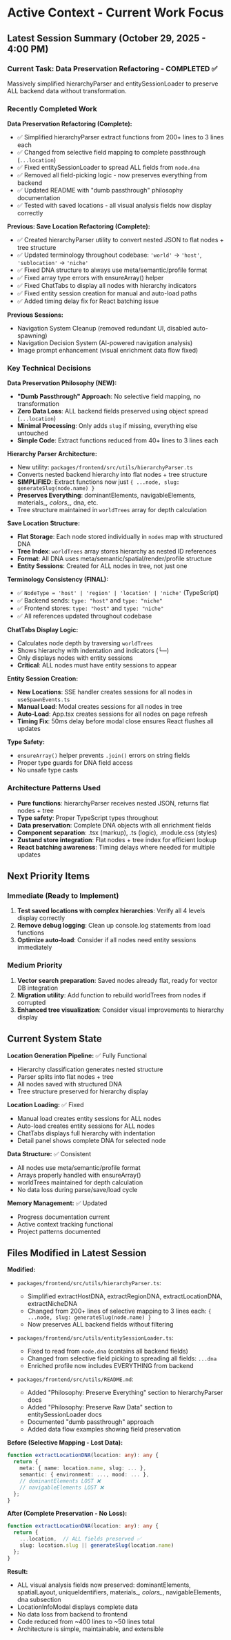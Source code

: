 # Active Context - Current Work Focus

## Latest Session Summary (October 29, 2025 - 4:00 PM)

### Current Task: Data Preservation Refactoring - COMPLETED ✅
Massively simplified hierarchyParser and entitySessionLoader to preserve ALL backend data without transformation.

### Recently Completed Work

**Data Preservation Refactoring (Complete):**
- ✅ Simplified hierarchyParser extract functions from 200+ lines to 3 lines each
- ✅ Changed from selective field mapping to complete passthrough (`...location`)
- ✅ Fixed entitySessionLoader to spread ALL fields from `node.dna`
- ✅ Removed all field-picking logic - now preserves everything from backend
- ✅ Updated README with "dumb passthrough" philosophy documentation
- ✅ Tested with saved locations - all visual analysis fields now display correctly

**Previous: Save Location Refactoring (Complete):**
- ✅ Created hierarchyParser utility to convert nested JSON to flat nodes + tree structure
- ✅ Updated terminology throughout codebase: `'world'` → `'host'`, `'sublocation'` → `'niche'`
- ✅ Fixed DNA structure to always use meta/semantic/profile format
- ✅ Fixed array type errors with ensureArray() helper
- ✅ Fixed ChatTabs to display all nodes with hierarchy indicators
- ✅ Fixed entity session creation for manual and auto-load paths
- ✅ Added timing delay fix for React batching issue

**Previous Sessions:**
- Navigation System Cleanup (removed redundant UI, disabled auto-spawning)
- Navigation Decision System (AI-powered navigation analysis)
- Image prompt enhancement (visual enrichment data flow fixed)

### Key Technical Decisions

**Data Preservation Philosophy (NEW):**
- **"Dumb Passthrough" Approach**: No selective field mapping, no transformation
- **Zero Data Loss**: ALL backend fields preserved using object spread (`...location`)
- **Minimal Processing**: Only adds `slug` if missing, everything else untouched
- **Simple Code**: Extract functions reduced from 40+ lines to 3 lines each

**Hierarchy Parser Architecture:**
- New utility: `packages/frontend/src/utils/hierarchyParser.ts`
- Converts nested backend hierarchy into flat nodes + tree structure
- **SIMPLIFIED**: Extract functions now just `{ ...node, slug: generateSlug(node.name) }`
- **Preserves Everything**: dominantElements, navigableElements, materials_*, colors_*, dna, etc.
- Tree structure maintained in `worldTrees` array for depth calculation

**Save Location Structure:**
- **Flat Storage**: Each node stored individually in `nodes` map with structured DNA
- **Tree Index**: `worldTrees` array stores hierarchy as nested ID references
- **Format**: All DNA uses meta/semantic/spatial/render/profile structure
- **Entity Sessions**: Created for ALL nodes in tree, not just one

**Terminology Consistency (FINAL):**
- ✅ `NodeType = 'host' | 'region' | 'location' | 'niche'` (TypeScript)
- ✅ Backend sends: `type: "host"` and `type: "niche"`
- ✅ Frontend stores: `type: "host"` and `type: "niche"`
- ✅ All references updated throughout codebase

**ChatTabs Display Logic:**
- Calculates node depth by traversing `worldTrees`
- Shows hierarchy with indentation and indicators (└─)
- Only displays nodes with entity sessions
- **Critical**: ALL nodes must have entity sessions to appear

**Entity Session Creation:**
- **New Locations**: SSE handler creates sessions for all nodes in `useSpawnEvents.ts`
- **Manual Load**: Modal creates sessions for all nodes in tree
- **Auto-Load**: App.tsx creates sessions for all nodes on page refresh
- **Timing Fix**: 50ms delay before modal close ensures React flushes all updates

**Type Safety:**
- `ensureArray()` helper prevents `.join()` errors on string fields
- Proper type guards for DNA field access
- No unsafe type casts

### Architecture Patterns Used
- **Pure functions**: hierarchyParser receives nested JSON, returns flat nodes + tree
- **Type safety**: Proper TypeScript types throughout
- **Data preservation**: Complete DNA objects with all enrichment fields
- **Component separation**: .tsx (markup), .ts (logic), .module.css (styles)
- **Zustand store integration**: Flat nodes + tree index for efficient lookup
- **React batching awareness**: Timing delays where needed for multiple updates

## Next Priority Items

### Immediate (Ready to Implement)
1. **Test saved locations with complex hierarchies**: Verify all 4 levels display correctly
2. **Remove debug logging**: Clean up console.log statements from load functions
3. **Optimize auto-load**: Consider if all nodes need entity sessions immediately

### Medium Priority
1. **Vector search preparation**: Saved nodes already flat, ready for vector DB integration
2. **Migration utility**: Add function to rebuild worldTrees from nodes if corrupted
3. **Enhanced tree visualization**: Consider visual improvements to hierarchy display

## Current System State

**Location Generation Pipeline:** ✅ Fully Functional
- Hierarchy classification generates nested structure
- Parser splits into flat nodes + tree
- All nodes saved with structured DNA
- Tree structure preserved for hierarchy display

**Location Loading:** ✅ Fixed
- Manual load creates entity sessions for ALL nodes
- Auto-load creates entity sessions for ALL nodes
- ChatTabs displays full hierarchy with indentation
- Detail panel shows complete DNA for selected node

**Data Structure:** ✅ Consistent
- All nodes use meta/semantic/profile format
- Arrays properly handled with ensureArray()
- worldTrees maintained for depth calculation
- No data loss during parse/save/load cycle

**Memory Management:** ✅ Updated
- Progress documentation current
- Active context tracking functional
- Project patterns documented

## Files Modified in Latest Session

**Modified:**
- `packages/frontend/src/utils/hierarchyParser.ts`: 
  - Simplified extractHostDNA, extractRegionDNA, extractLocationDNA, extractNicheDNA
  - Changed from 200+ lines of selective mapping to 3 lines each: `{ ...node, slug: generateSlug(node.name) }`
  - Now preserves ALL backend fields without filtering
  
- `packages/frontend/src/utils/entitySessionLoader.ts`:
  - Fixed to read from `node.dna` (contains all backend fields)
  - Changed from selective field picking to spreading all fields: `...dna`
  - Enriched profile now includes EVERYTHING from backend

- `packages/frontend/src/utils/README.md`:
  - Added "Philosophy: Preserve Everything" section to hierarchyParser docs
  - Added "Philosophy: Preserve Raw Data" section to entitySessionLoader docs
  - Documented "dumb passthrough" approach
  - Added data flow examples showing field preservation

**Before (Selective Mapping - Lost Data):**
```typescript
function extractLocationDNA(location: any): any {
  return {
    meta: { name: location.name, slug: ... },
    semantic: { environment: ..., mood: ... },
    // dominantElements LOST ❌
    // navigableElements LOST ❌
  };
}
```

**After (Complete Preservation - No Loss):**
```typescript
function extractLocationDNA(location: any): any {
  return {
    ...location,  // ALL fields preserved ✅
    slug: location.slug || generateSlug(location.name)
  };
}
```

**Result:** 
- ALL visual analysis fields now preserved: dominantElements, spatialLayout, uniqueIdentifiers, materials_*, colors_*, navigableElements, dna subsection
- LocationInfoModal displays complete data
- No data loss from backend to frontend
- Code reduced from ~400 lines to ~50 lines total
- Architecture is simple, maintainable, and extensible
